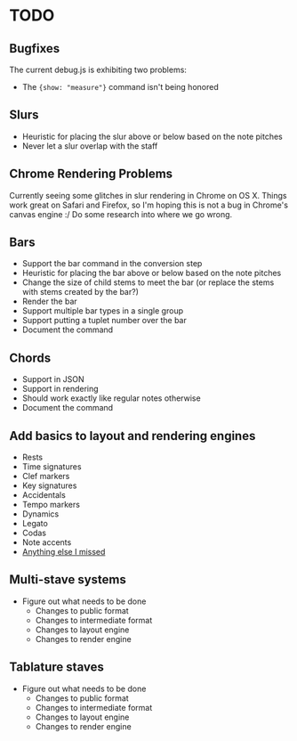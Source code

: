 
# TODO

## Bugfixes

The current debug.js is exhibiting two problems:

* The `{show: "measure"}` command isn't being honored

## Slurs

* Heuristic for placing the slur above or below based on the note pitches
* Never let a slur overlap with the staff

## Chrome Rendering Problems

Currently seeing some glitches in slur rendering in Chrome on OS X. Things work
great on Safari and Firefox, so I'm hoping this is not a bug in Chrome's canvas
engine :/ Do some research into where we go wrong.

## Bars

* Support the bar command in the conversion step
* Heuristic for placing the bar above or below based on the note pitches
* Change the size of child stems to meet the bar (or replace the stems with
  stems created by the bar?)
* Render the bar
* Support multiple bar types in a single group
* Support putting a tuplet number over the bar
* Document the command

## Chords

* Support in JSON
* Support in rendering
* Should work exactly like regular notes otherwise
* Document the command

## Add basics to layout and rendering engines

* Rests
* Time signatures
* Clef markers
* Key signatures
* Accidentals
* Tempo markers
* Dynamics
* Legato
* Codas
* Note accents
* [Anything else I missed](http://en.wikipedia.org/wiki/List_of_musical_symbols)

## Multi-stave systems

* Figure out what needs to be done
    * Changes to public format
    * Changes to intermediate format
    * Changes to layout engine
    * Changes to render engine

## Tablature staves

* Figure out what needs to be done
    * Changes to public format
    * Changes to intermediate format
    * Changes to layout engine
    * Changes to render engine

